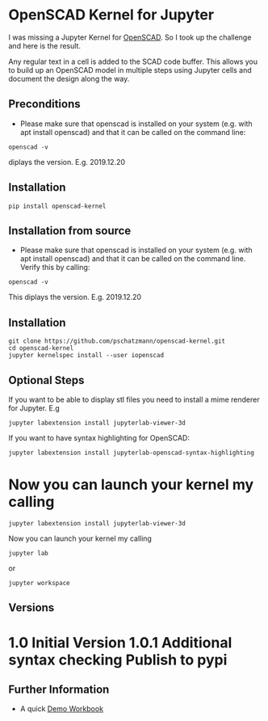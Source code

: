 # OpenSCAD Kernel for Jupyter

I was missing a Jupyter Kernel for [OpenSCAD](https://www.openscad.org/). So I took up the challenge and here is the result.  

Any regular text in a cell is added to the SCAD code buffer. This allows you to build up an OpenSCAD model in multiple steps using Jupyter cells and document the design along the way.

## Preconditions
- Please make sure that openscad is installed on your system (e.g. with apt install openscad) and that it can be called on the command line:

```
openscad -v
```
diplays the version. E.g. 2019.12.20

## Installation
```
pip install openscad-kernel
```
## Installation from source

- Please make sure that openscad is installed on your system (e.g. with apt install openscad) and that it can be called on the command line. Verify this by calling:
```
openscad -v
```
This diplays the version. E.g. 2019.12.20

## Installation

```
git clone https://github.com/pschatzmann/openscad-kernel.git
cd openscad-kernel
jupyter kernelspec install --user iopenscad
```

## Optional Steps
If you want to be able to display stl files you need to install a mime renderer for Jupyter. E.g
```
jupyter labextension install jupyterlab-viewer-3d
```
If you want to have syntax highlighting for OpenSCAD:
```
jupyter labextension install jupyterlab-openscad-syntax-highlighting
```


Now you can launch your kernel my calling
=======

```
jupyter labextension install jupyterlab-viewer-3d
```

Now you can launch your kernel my calling

```
jupyter lab
```
or 
```
jupyter workspace
```
## Versions
1.0     Initial Version
1.0.1   Additional syntax checking
        Publish to pypi
=======

## Further Information
- A quick [Demo Workbook](https://gist.github.com/pschatzmann/d3d043161f255be90f22dc4d19969f09)

